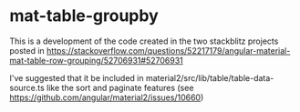 # mat-table-groupby

This is a development of the code created in the two stackblitz projects posted in https://stackoverflow.com/questions/52217179/angular-material-mat-table-row-grouping/52706931#52706931

I've suggested that it be included in material2/src/lib/table/table-data-source.ts like the sort and paginate features (see https://github.com/angular/material2/issues/10660)

